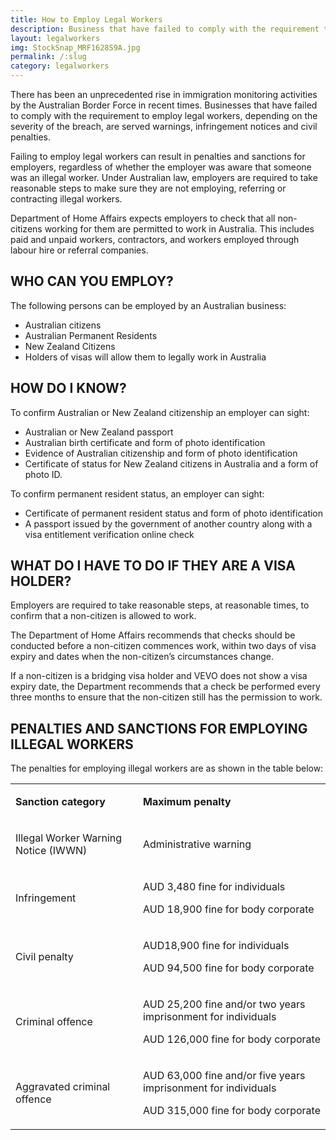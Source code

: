 ```yaml
---
title: How to Employ Legal Workers
description: Business that have failed to comply with the requirement to employ legal workers, depending on the severity of the breach, are served warnings, infringement notices and civil penalties
layout: legalworkers
img: StockSnap_MRF1628S9A.jpg
permalink: /:slug
category: legalworkers
---
```


There has been an unprecedented rise in immigration monitoring activities by the Australian Border Force in recent times. Businesses that have failed to comply with the requirement to employ legal workers, depending on the severity of the breach, are served warnings, infringement notices and civil penalties.  

Failing to employ legal workers can result in penalties and sanctions for employers, regardless of whether the employer was aware that someone was an illegal worker.  Under Australian law, employers are required to take reasonable steps to make sure they are not employing, referring or contracting illegal workers. 

Department of Home Affairs expects employers to check that all non-citizens working for them are permitted to work in Australia. This includes paid and unpaid workers, contractors, and workers employed through labour hire or referral companies. 


## WHO CAN YOU EMPLOY?

The following persons can be employed by an Australian business: 
+ Australian citizens
+ Australian Permanent Residents
+ New Zealand Citizens
+ Holders of visas will allow them to legally work in Australia

## HOW DO I KNOW?

To confirm Australian or New Zealand citizenship an employer can sight:

+ Australian or New Zealand passport
+ Australian birth certificate and form of photo identification
+ Evidence of Australian citizenship and form of photo identification
+ Certificate of status for New Zealand citizens in Australia and a form of photo ID.

To confirm permanent resident status, an employer can sight:

+ Certificate of permanent resident status and form of photo identification
+ A passport issued by the government of another country along with a visa entitlement verification online check


## WHAT DO I HAVE TO DO IF THEY ARE A VISA HOLDER?

Employers are required to take reasonable steps, at reasonable times, to confirm that a non-citizen is allowed to work.

The Department of Home Affairs recommends that checks should be conducted before a non-citizen commences work, within two days of visa expiry and dates when the non-citizen’s circumstances change.

If a non-citizen is a bridging visa holder and VEVO does not show a visa expiry date, the Department recommends that a check be performed every three months to ensure that the non-citizen still has the permission to work. 

## PENALTIES AND SANCTIONS FOR EMPLOYING ILLEGAL WORKERS	

The penalties for employing illegal workers are as shown in the table below:

<table class="table table-bordered">
<tbody>
<tr>
<td>
<p><strong>Sanction category</strong></p>
</td>
<td>
<p><strong>Maximum penalty</strong></p>
</td>
</tr>
<tr>
<td>
<p>Illegal Worker Warning Notice (IWWN)</p>
</td>
<td>
<p>Administrative warning</p>
</td>
</tr>
<tr>
<td>
<p>Infringement</p>
</td>
<td>
<p>AUD 3,480 fine for individuals</p>
<p>AUD 18,900 fine for body corporate</p>
</td>
</tr>
<tr>
<td>
<p>Civil penalty</p>
</td>
<td>
<p>AUD18,900 fine for individuals</p>
<p>AUD 94,500 fine for body corporate</p>
</td>
</tr>
<tr>
<td>
<p>Criminal offence</p>
</td>
<td>
<p>AUD 25,200 fine and/or two years imprisonment for individuals</p>
<p>AUD 126,000 fine for body corporate</p>
</td>
</tr>
<tr>
<td>
<p>Aggravated criminal offence</p>
</td>
<td>
<p>AUD 63,000 fine and/or five years imprisonment for individuals</p>
<p>AUD 315,000 fine for body corporate</p>
</td>
</tr>
</tbody>
</table>